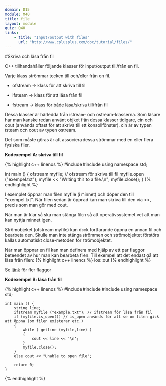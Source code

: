 ```yaml
---
domain: D15
module: M40
title: file
layout: module
quiz: Q40
links:
    - title: "Input/output with files"
      url: "http://www.cplusplus.com/doc/tutorial/files/"
---
```


#Skriva och läsa från fil

C++ tillhandahåller följande klasser för input/output till/från en fil.

Varje klass strömmar tecken till och/eller från en fil.

- ofstream 	-> klass för att skriva till fil
	
- ifsteam	 	-> klass för att läsa från fil
	
- fstream 	-> klass för både läsa/skriva till/från fil
	
	
Dessa klasser är härledda från istream- och ostream-klasserna.
Som läsare har man kanske redan använt objket från dessa klasser tidigare, cin och cout (används oftast för att skriva till ett konsollfönster).
cin är av typen isteam och cout av typen ostream.

Det som måste göras är att associera dessa strömmar med en eller flera fysiska filer.

__Kodexempel A: skriva till fil__

{% highlight c++ linenos %}
#include <iostream>
#include <fstream>
using namespace std;

int main () {
	ofstream myfile; // ofstream för skriva till fil
	myfile.open ("exempel.txt");
	myfile << "Writing this to a file.\n";
	myfile.close();
}
{% endhighlight %}

I exemplet öppnar man filen myfile (i minnet) och döper den till "exempel.txt".
När filen sedan är öppnad kan man skriva till den via <<, precis som man gör med cout.

När man är klar så ska man stänga filen så att operativsystemet vet att man kan nyttja minnet igen.

Strömobjeket (ofstream myfile) kan dock fortfarande öppna en annan fil och bearbeta den.
Skulle man inte stänga strömmen och strömobjektet förstörs kallas automatiskt close-metoden för strömobjektet.


När man öppnar en fil kan man definera med hjälp av ett par flaggor beteendet av hur man kan bearbeta filen.
Till exempel att det endast gå att läsa från filen:
{% highlight c++ linenos %}
ios::out
{% endhighlight %}
	
Se [länk](http://www.cplusplus.com/doc/tutorial/files/) för fler flaggor 

__Kodexempel B: läsa från fil__

{% highlight c++ linenos %}
#include <iostream>
	#include <fstream>
	#include <string>
	using namespace std;

	int main () {
		string line;
		ifstream myfile ("example.txt"); // ifstream för läsa från fil
		if (myfile.is_open()) // is_open används för att se om filen gick att öppna (om filen existerar etc.)
		{
			while ( getline (myfile,line) )
			{
				cout << line << '\n';
			}
			myfile.close();
		}
		else cout << "Unable to open file"; 

		return 0;
	}
{% endhighlight %}
